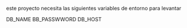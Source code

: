 este proyecto necesita las siguientes variables de entorno para levantar

DB_NAME
BB_PASSWWORD
DB_HOST